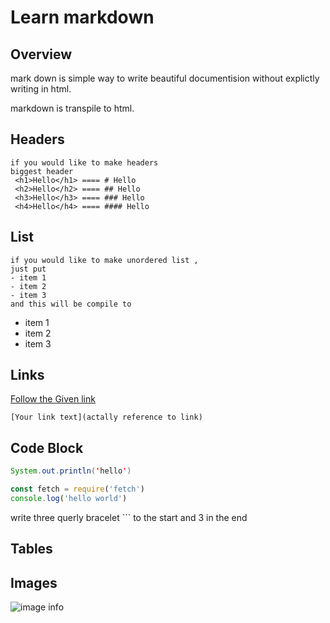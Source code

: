 # Learn markdown

## Overview
mark down is simple way to write beautiful documentision without explictly writing in html.

markdown is transpile to html.


## Headers
```
if you would like to make headers 
biggest header 
 <h1>Hello</h1> ==== # Hello
 <h2>Hello</h2> ==== ## Hello
 <h3>Hello</h3> ==== ### Hello
 <h4>Hello</h4> ==== #### Hello
```

## List

```
if you would like to make unordered list , 
just put 
- item 1
- item 2 
- item 3
and this will be compile to 
```

- item 1
- item 2
- item 3

## Links
[Follow the Given link](http://www.google.com)
```
[Your link text](actally reference to link)
```

## Code Block

```java 
System.out.println('hello')
```

```javascript 
const fetch = require('fetch')
console.log('hello world')
```

write three querly bracelet ``` to the start and 3 in the end


## Tables
                                                                                                                                                                                                                                                                                                                                                                                                                                                                                                                                                                                                                                                                                                                                                                                                                                                                                                                                                                                                                                                                                                                                                                                                                                                                                                                                                                                                                                                                                                                                                                                                                                                                                                                                                                                                                                                                                                                                                                                                                                                                                                                                                                                                                                                                                                                                                                                                                                                                                                                                                                                                                                                                                                                                                                                                                                                                                                                                                                                                                                                                                                                                                                                                                                                                                                                                                                                                                                                                                                                                                                                                                                                                                                                                                                                                                                                                                                                                                                                                                                                                                                                                                                                                                                                                                                                                                                                                                                                                                                                                                                                                                                                                                                                                                                                                                                                                                                                                                                                                                                                                                                                                                                                                                                                                                                                                                                                                                                                                                                                                                                                                                                                                                                                                                                                                                                                                                                                                                                                                                                                                                                                                                                                                                                                                                                                                                                                                                                                                                                                                                                                                                                                                                                                                                                                                                                                                                                                                                                                                                                                                                                                                                                                                                                                                                                                                                                                                                                                                                                                                                                                                                                                                                                                                                                                                                                                                                                                                                                                                                                                                                                                                                                                                                                                                                                                                                                                                                                                                                                                                                                                                                                                                                                                                                                                                                                                                                                                                                                                                                                                                                                                                                                                                                                                                                                                   

## Images
![image info](https://cdn3-www.dogtime.com/assets/uploads/2018/10/puppies-cover.jpg)

